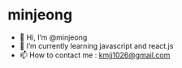 # minjeong

- 👋 Hi, I’m @minjeong
- 🌱 I’m currently learning javascript and react.js
- 📫 How to contact me : [kmjj1026@gmail.com](mailto:kmjj1026@gmail.com)

